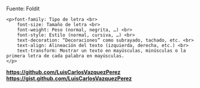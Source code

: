 Fuente: Foldit

    <p>font-family: Tipo de letra <br>
        font-size: Tamaño de letra <br>
        font-weight: Peso (normal, negrita, …) <br>
        font-style: Estilo (normal, cursiva, …) <br>
        text-decoration: “Decoraciones” como subrayado, tachado, etc. <br>
        text-align: Alineación del texto (izquierda, derecha, etc.) <br>
        text-transform: Mostrar un texto en mayúsculas, minúsculas o la primera letra de cada palabra en mayúsculas.
    </p>

**https://github.com/LuisCarlosVazquezPerez**
**https://gist.github.com/LuisCarlosVazquezPerez**